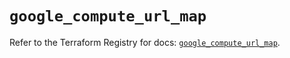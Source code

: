 # `google_compute_url_map`

Refer to the Terraform Registry for docs: [`google_compute_url_map`](https://registry.terraform.io/providers/hashicorp/google/6.41.0/docs/resources/compute_url_map).

